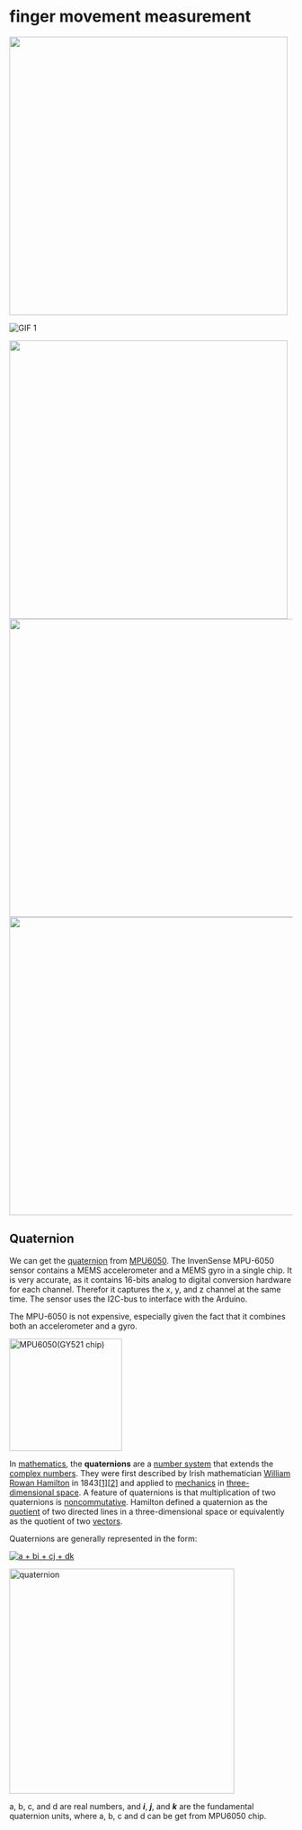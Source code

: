 # finger movement measurement



<img src="https://ws1.sinaimg.cn/large/006tNc79ly1fvnwve8je1j30tp0dd7i0.jpg" width="495">





![GIF 1](https://ws2.sinaimg.cn/large/006tNc79ly1fvnwpu32y4g307t0dw1kz.gif)





<img src="https://ws4.sinaimg.cn/large/006tNc79ly1fvnx0oydu7j31kw16ke85.jpg" width="495">

<img src="https://ws3.sinaimg.cn/large/006tNc79ly1fvnx11tygsj31kw2424qs.jpg"  height="530">



<img src="https://ws1.sinaimg.cn/large/006tNc79ly1fvnx17aqtlj31kw242npg.jpg"  height="530">

## Quaternion

We can get the [quaternion](https://en.wikipedia.org/wiki/Quaternion) from [MPU6050](http://playground.arduino.cc/Main/MPU-6050). The InvenSense MPU-6050 sensor contains a MEMS accelerometer and a MEMS gyro in a single chip. It is very accurate, as it contains 16-bits analog to digital conversion hardware for each channel. Therefor it captures the x, y, and z channel at the same time. The sensor uses the I2C-bus to interface with the Arduino.

The MPU-6050 is not expensive, especially given the fact that it combines both an accelerometer and a gyro.

<img src="http://fritzing.org/media/fritzing-repo/projects/m/mpu-6050-board-gy-521-acelerometro-y-giroscopio/images/GY-521.png" alt="MPU6050(GY521 chip)" height="200">

In [mathematics](https://en.wikipedia.org/wiki/Mathematics), the **quaternions** are a [number system](https://en.wikipedia.org/wiki/Number_system) that extends the [complex numbers](https://en.wikipedia.org/wiki/Complex_number). They were first described by Irish mathematician [William Rowan Hamilton](https://en.wikipedia.org/wiki/William_Rowan_Hamilton) in 1843[[1\]](https://en.wikipedia.org/wiki/Quaternion#cite_note-1)[[2\]](https://en.wikipedia.org/wiki/Quaternion#cite_note-2) and applied to [mechanics](https://en.wikipedia.org/wiki/Mechanics) in [three-dimensional space](https://en.wikipedia.org/wiki/Three-dimensional_space). A feature of quaternions is that multiplication of two quaternions is [noncommutative](https://en.wikipedia.org/wiki/Noncommutative). Hamilton defined a quaternion as the [quotient](https://en.wikipedia.org/wiki/Quotient) of two directed lines in a three-dimensional space or equivalently as the quotient of two [vectors](https://en.wikipedia.org/wiki/Vector_(geometry)).

Quaternions are generally represented in the form:

<a href="https://www.codecogs.com/eqnedit.php?latex=a&space;&plus;&space;bi&space;&plus;&space;cj&space;&plus;&space;dk" target="_blank"><img src="https://latex.codecogs.com/gif.latex?a&space;&plus;&space;bi&space;&plus;&space;cj&space;&plus;&space;dk" title="a + bi + cj + dk" /></a>





<img src="https://upload.wikimedia.org/wikipedia/commons/thumb/b/b3/Quaternion_2.svg/600px-Quaternion_2.svg.png" alt="quaternion" height="400">

a, b, c, and d are real numbers, and ***i***, ***j***, and ***k*** are the fundamental quaternion units, where a, b, c and d can be get from MPU6050 chip.

